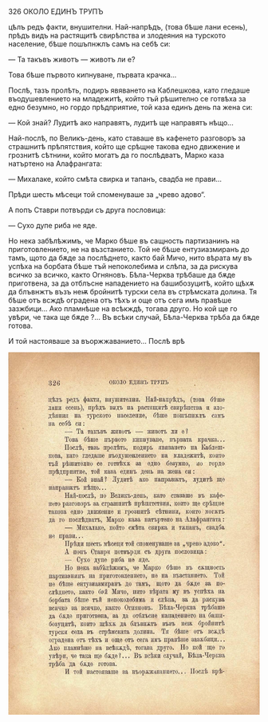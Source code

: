 ﻿326	ОКОЛО ЕДИНЪ ТРУПЪ

цѣлъ редъ факти, внушителни. Най-напрѣдъ, (това бѣше лани есень), прѣдъ видъ на растящитѣ свирѣпства и злодеяния на турското население, бѣше пошъпнжлъ самъ на себѣ си:

— Та такъвъ животъ — животъ ли е?

Това бѣше първото кипнуване, първата крачка...

Послѣ, тазъ пролѣть, подиръ явяването на Каблешкова, като гледаше въодушевлението на младежитѣ, който тъй рѣшително се готвѣха за едно безумно, но гордо прѣдприятие, той каза единъ день па жена си:

— Кой знай? Лудитѣ ако направятъ, лудитѣ ще направятъ нѣщо...

Най-послѣ, по Великъ-день, като ставаше въ кафенето разговоръ за страшнитѣ прѣпятствия, който ще срѣщне такова едно движение и грознитѣ сѣтнини, който могатъ да го послѣдватъ, Марко каза натъртено на Алафрангата:

— Михалаке, който смѣта свирка и тапанъ, свадба не прави...

Прѣди шесть мѣсеци той споменуваше за „чрево адово“.

А попъ Ставри потвърди съ друга пословица:

— Сухо дупе риба не яде.

Но нека забѣлѣжимъ, че Марко бѣше въ сащность партизанинъ на приготовлението, не на възстанието. Той не бѣше ентузиазмиранъ до тамъ, щото да бѫде за послѣднето, както бай Мичо, нито вѣрата му въ успѣха на борбата бѣше тъй непоколебима и слѣпа, за да рискува всичко за всичко, както Огняновъ. Бѣла-Черква трѣбаше да бѫде приготвена, за да отблъсне нападението на башибозуцитѣ, който щѣхѫ да блъвнжтъ възъ неѭ бройнитѣ турски села въ стрѣмската долина. Тя бѣше отъ всждѣ оградена отъ тѣхъ и още отъ сега имъ правѣше зазжбици... Ако пламнѣше на всѣкждѣ, тогава друго. Но кой ще го увѣри, че така ще бѫде ?... Въ всѣки случай, Бѣла-Черква трѣба да бѫде готова.

И той настояваше за въоржжаванието... Послѣ врѣ

![original](../images/365.jpg)

